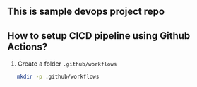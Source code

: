 ## This is sample devops project repo
## How to setup CICD pipeline using Github Actions?
1. Create a folder `.github/workflows`
```bash
   mkdir -p .github/workflows
```
